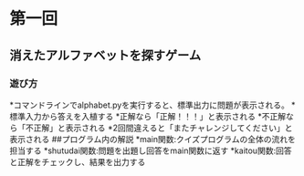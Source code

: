 # 第一回
## 消えたアルファベットを探すゲーム
### 遊び方
*コマンドラインでalphabet.pyを実行すると、標準出力に問題が表示される。
*標準入力から答えを入植する
*正解なら「正解！！！」と表示される
*不正解なら「不正解」と表示される
*2回間違えると「またチャレンジしてください」と表示される
##プログラム内の解説
*main関数:クイズプログラムの全体の流れを担当する
*shutudai関数:問題を出題し回答をmain関数に返す
*kaitou関数:回答と正解をチェックし、結果を出力する